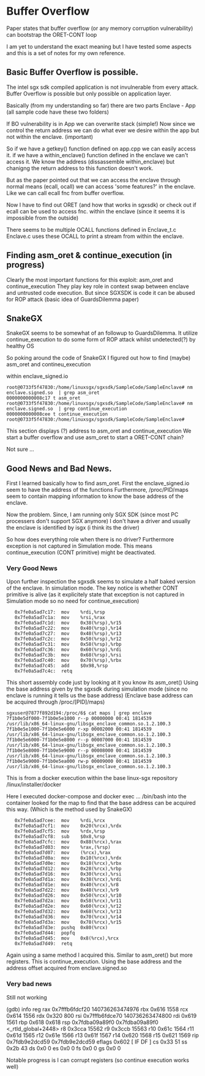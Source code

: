# Buffer Overflow
Paper states that buffer overflow (or any memory corruption vulnerability) can bootstrap the ORET-CONT loop

I am yet to understand the exact meaning but I have tested some aspects and this is a set of notes for my own reference.


## Basic Buffer Overflow is possible.

The intel sgx sdk compiled application is not invulnerable from every attack. Buffer Overflow is possible but only possible on application layer.

Basically (from my understanding so far) there are two parts Enclave - App (all sample code have these two folders)

If BO vulnerability is in App we can overwrite stack (simple!)
Now since we control the return address we can do what ever we desire within the app but not within the enclave. (important)

So if we have a getkey() function defined on app.cpp we can easily access it.
if we have a within_enclave() function defined in the enclave we can't access it. We know the address (dissassemble within_enclave) but chanigng the return address to this function doesn't work.

But as the paper pointed out that we can access the enclave through normal means (ecall, ocall) we can access 'some features?' in the enclave. Like we can call ecall fnc from buffer overflow. 

Now I have to find out ORET (and how that works in sgxsdk)
or check out if ecall can be used to access fnc. within the enclave (since it seems it is impossible from the outside)

There seems to be multiple OCALL functions defined in Enclave_t.c 
Enclave.c uses these OCALL to print a stream from within the enclave. 



## Finding asm_oret & continue_execution (in progress)

Clearly the most important functions for this exploit: asm_oret and continue_execution
They play key role in context swap between enclave and untrusted code execution. But since SGXSDK is code it can be abused for ROP attack (basic idea of GuardsDilemma paper)



## SnakeGX

SnakeGX seems to be somewhat of an followup to GuardsDilemma. 
It utilize continue_execution to do some form of ROP attack whilst undetected(?) by healthy OS

So poking around the code of SnakeGX I figured out how to find (maybe) asm_oret and contineu_execution

within enclave_signed.io

```
root@0733f5f47830:/home/linuxsgx/sgxsdk/SampleCode/SampleEnclave# nm enclave.signed.so  | grep asm_oret
0000000000008c17 t asm_oret
root@0733f5f47830:/home/linuxsgx/sgxsdk/SampleCode/SampleEnclave# nm enclave.signed.so  | grep continue_execution
0000000000008cee t continue_execution
root@0733f5f47830:/home/linuxsgx/sgxsdk/SampleCode/SampleEnclave# 

```

This section displays (?) address to asm_oret and continue_execution
We start a buffer overflow and use asm_oret to start a ORET-CONT chain?

Not sure ...

## Good News and Bad News.

First I learned basically how to find asm_oret.
First the enclave_signed.io seem to have the address of the functions 
Furthermore, /proc/PID/maps seem to contain mapping information to know the base address of the enclave.

Now the problem.
Since, I am running only SGX SDK (since most PC processers don't support SGX anymore)
I don't have a driver and usually the enclave is identified by isgx (i think its the driver)

So how does everything role when there is no driver?
Furthermore exception is not captured in Simulation mode. This means continue_execution (CONT primitive) might be deactivated.


### Very Good News

Upon further inspection the sgxsdk seems to simulate a half baked version of the enclave. In simulation mode.
The key notice is whether CONT primitive is alive (as it explicitely state that exception is not captured in Simulation mode so no need for continue_execution)

```
   0x7fe0a5ad7c17:	mov    %rdi,%rsp
   0x7fe0a5ad7c1a:	mov    %rsi,%rax
   0x7fe0a5ad7c1d:	mov    0x38(%rsp),%r15
   0x7fe0a5ad7c22:	mov    0x40(%rsp),%r14
   0x7fe0a5ad7c27:	mov    0x48(%rsp),%r13
   0x7fe0a5ad7c2c:	mov    0x50(%rsp),%r12
   0x7fe0a5ad7c31:	mov    0x58(%rsp),%rbp
   0x7fe0a5ad7c36:	mov    0x60(%rsp),%rdi
   0x7fe0a5ad7c3b:	mov    0x68(%rsp),%rsi
   0x7fe0a5ad7c40:	mov    0x70(%rsp),%rbx
   0x7fe0a5ad7c45:	add    $0x98,%rsp
   0x7fe0a5ad7c4c:	retq 
```

This short assembly code just by looking at it you know its asm_oret()
Using the base address given by the sgxsdk during simulation mode (since no enclave is running it tells us the base address)
(Enclave base address can be acquired through /proc/[PID]/maps)

```
sgxuser@7877f892d194:/proc/6$ cat maps | grep enclave
7f1b0e5df000-7f1b0e5e1000 r--p 00000000 00:41 1814539                    /usr/lib/x86_64-linux-gnu/libsgx_enclave_common.so.1.2.100.3
7f1b0e5e1000-7f1b0e5e6000 r-xp 00002000 00:41 1814539                    /usr/lib/x86_64-linux-gnu/libsgx_enclave_common.so.1.2.100.3
7f1b0e5e6000-7f1b0e5e8000 r--p 00007000 00:41 1814539                    /usr/lib/x86_64-linux-gnu/libsgx_enclave_common.so.1.2.100.3
7f1b0e5e8000-7f1b0e5e9000 r--p 00008000 00:41 1814539                    /usr/lib/x86_64-linux-gnu/libsgx_enclave_common.so.1.2.100.3
7f1b0e5e9000-7f1b0e5ea000 rw-p 00009000 00:41 1814539                    /usr/lib/x86_64-linux-gnu/libsgx_enclave_common.so.1.2.100.3
```

This is from a docker execution within the base linux-sgx repository /linux/installer/docker

Here I executed docker-compose and docker exec ... /bin/bash into the container looked for the map to find that the base address can be acquired this way. (Which is the method used by SnakeGX)

```
   0x7fe0a5ad7cee:	mov    %rdi,%rcx
   0x7fe0a5ad7cf1:	mov    0x20(%rcx),%rdx
   0x7fe0a5ad7cf5:	mov    %rdx,%rsp
   0x7fe0a5ad7cf8:	sub    $0x8,%rsp
   0x7fe0a5ad7cfc:	mov    0x88(%rcx),%rax
   0x7fe0a5ad7d03:	mov    %rax,(%rsp)
   0x7fe0a5ad7d07:	mov    (%rcx),%rax
   0x7fe0a5ad7d0a:	mov    0x10(%rcx),%rdx
   0x7fe0a5ad7d0e:	mov    0x18(%rcx),%rbx
   0x7fe0a5ad7d12:	mov    0x28(%rcx),%rbp
   0x7fe0a5ad7d16:	mov    0x30(%rcx),%rsi
   0x7fe0a5ad7d1a:	mov    0x38(%rcx),%rdi
   0x7fe0a5ad7d1e:	mov    0x40(%rcx),%r8
   0x7fe0a5ad7d22:	mov    0x48(%rcx),%r9
   0x7fe0a5ad7d26:	mov    0x50(%rcx),%r10
   0x7fe0a5ad7d2a:	mov    0x58(%rcx),%r11
   0x7fe0a5ad7d2e:	mov    0x60(%rcx),%r12
   0x7fe0a5ad7d32:	mov    0x68(%rcx),%r13
   0x7fe0a5ad7d36:	mov    0x70(%rcx),%r14
   0x7fe0a5ad7d3a:	mov    0x78(%rcx),%r15
   0x7fe0a5ad7d3e:	pushq  0x80(%rcx)
   0x7fe0a5ad7d44:	popfq  
   0x7fe0a5ad7d45:	mov    0x8(%rcx),%rcx
   0x7fe0a5ad7d49:	retq 
```
Again using a same method I acquired this.
Similar to asm_oret() but more registers. This is continue_execution. 
Using the base address and the address offset acquired from enclave.signed.so



### Very bad news

Still not working

(gdb) info reg
rax            0x7fffb6fdcf20   140736263474976
rbx            0x616    1558
rcx            0x614    1556
rdx            0x320    800
rsi            0x7fffb6fdce70   140736263474800
rdi            0x619    1561
rbp            0x618    0x618
rsp            0x7fdba09a89f0   0x7fdba09a89f0 <_rtld_global+2448>
r8             0x3cca   15562
r9             0x3ccb   15563
r10            0x61c    1564
r11            0x61d    1565
r12            0x61e    1566
r13            0x61f    1567
r14            0x620    1568
r15            0x621    1569
rip            0x7fdb9e2dcd59   0x7fdb9e2dcd59
eflags         0x602    [ IF DF ]
cs             0x33     51
ss             0x2b     43
ds             0x0      0
es             0x0      0
fs             0x0      0
gs             0x0      0

Notable progress is I can corrupt registers (so continue execution works well)